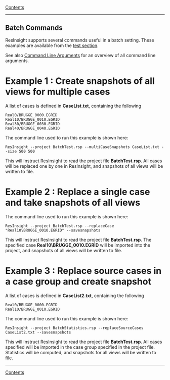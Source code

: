 [ Contents ](UsersGuide.md#contents)

------
## Batch Commands #

ResInsight supports several commands useful in a batch setting. These examples are available from the [test section](https://github.com/OPM/ResInsight/tree/master/TestModels/Case_with_10_timesteps).

See also [ Command Line Arguments](CommandLineParameters.md) for an overview of all command line arguments.

# Example 1 : Create snapshots of all views for multiple cases
A list of cases is defined in **CaseList.txt**, containing the following

    Real0/BRUGGE_0000.EGRID
    Real10/BRUGGE_0010.EGRID
    Real30/BRUGGE_0030.EGRID
    Real40/BRUGGE_0040.EGRID

The command line used to run this example is shown here:

    ResInsight --project BatchTest.rsp --multiCaseSnapshots CaseList.txt --size 500 500

This will instruct ResInsight to read the project file **BatchTest.rsp**. All cases will be replaced one by one in ResInsight, and snapshots of all views will be written to file. 


# Example 2 : Replace a single case and take snapshots of all views

The command line used to run this example is shown here:

    ResInsight --project BatchTest.rsp --replaceCase "Real10\BRUGGE_0010.EGRID" --savesnapshots

This will instruct ResInsight to read the project file **BatchTest.rsp**. The specified case **Real10\BRUGGE_0010.EGRID** will be imported into the project, and snapshots of all views will be written to file. 


# Example 3 : Replace source cases in a case group and create snapshot
A list of cases is defined in **CaseList2.txt**, containing the following

    Real0/BRUGGE_0000.EGRID
    Real10/BRUGGE_0010.EGRID

The command line used to run this example is shown here:

    ResInsight --project BatchStatistics.rsp --replaceSourceCases CaseList2.txt --savesnapshots

This will instruct ResInsight to read the project file **BatchTest.rsp**. All cases specified will be imported in the case group specified in the project file. Statistics will be computed, and snapshots for all views will be written to file. 


------
[ Contents ](UsersGuide.md#contents)
